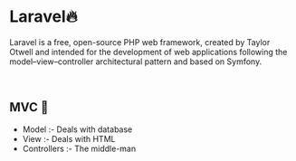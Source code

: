 # Laravel🔥
<p>Laravel is a free, open-source PHP web framework, created by Taylor Otwell and intended for the development of web applications following the model–view–controller architectural pattern and based on Symfony.</p><br/>

## MVC 🚀
* Model  :- Deals with database
* View :- Deals with HTML
* Controllers :- The middle-man